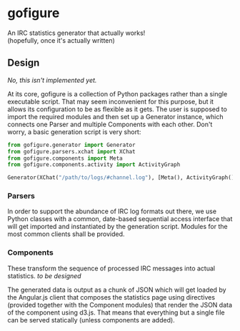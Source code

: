 gofigure
========
An IRC statistics generator that actually works!  
(hopefully, once it's actually written)

Design
------
*No, this isn't implemented yet.*

At its core, gofigure is a collection of Python packages rather than a single
executable script. That may seem inconvenient for this purpose, but it allows
its configuration to be as flexible as it gets. The user is supposed to import
the required modules and then set up a Generator instance, which connects one
Parser and multiple Components with each other. Don't worry, a basic generation
script is very short:

```python
from gofigure.generator import Generator
from gofigure.parsers.xchat import XChat
from gofigure.components import Meta
from gofigure.components.activity import ActivityGraph

Generator(XChat("/path/to/logs/#channel.log"), [Meta(), ActivityGraph()]).run()
```

### Parsers
In order to support the abundance of IRC log formats out there, we use Python
classes with a common, date-based sequential access interface that will get
imported and instantiated by the generation script. Modules for the most common
clients shall be provided.

### Components
These transform the sequence of processed IRC messages into actual statistics.
*to be designed*


The generated data is output as a chunk of JSON which will get loaded by
the Angular.js client that composes the statistics page using directives
(provided together with the Component modules) that render the JSON data of
the component using d3.js. That means that everything but a single file can be
served statically (unless components are added).
